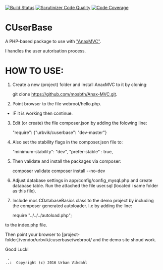 [![Build Status](https://travis-ci.org/uvil/kmom06.svg?branch=master)](https://travis-ci.org/uvil/kmom06)
[![Scrutinizer Code Quality](https://scrutinizer-ci.com/g/uvil/kmom06/badges/quality-score.png?b=master)](https://scrutinizer-ci.com/g/uvil/kmom06/?branch=master)
[![Code Coverage](https://scrutinizer-ci.com/g/uvil/kmom06/badges/coverage.png?b=master)](https://scrutinizer-ci.com/g/uvil/kmom06/?branch=master)

CUserBase
=========

A PHP-based package to use with ["AnaxMVC"](https://github.com/mosbth/Anax-MVC).

I handles the user autorisation process.


HOW TO USE:
===========

1. Create a new (project) folder and install AnaxMVC to it by cloning:

    git clone https://github.com/mosbth/Anax-MVC.git.

2. Point browser to the file webroot/hello.php. 
- IF it is working then continue.

3. Edit (or create) the file composer.json by adding the folowing line:

    "require": {"urbvik/cuserbase": "dev-master"}

4. Also set the stability flags in the composer.json file to:

    "minimum-stability": "dev",
    "prefer-stable" : true,

5. Then validate and install the packages via composer:

    composer validate
    composer install --no-dev

6. Adjust database settings in app/config/config_mysql.php and create database table.
Run the attached the file user.sql (located i same folder as this file). 

7. Include mos CDatabaseBasics class to the demo project by including 
the composer generated autoloader. I.e by adding the line:

    require "../../../autoload.php";

to the index.php file.

Then point your browser to [project-folder]/vendor/urbvik/cuserbase/webroot/ 
and the demo site shoud work.

  
Good Luck!


```
 .  
..:  Copyright (c) 2016 Urban Vikdahl
```

